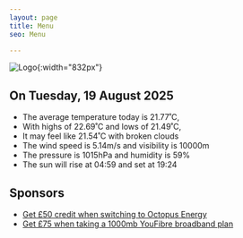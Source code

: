 ```yaml
---
layout: page
title: Menu
seo: Menu

---
```


![Logo](/images/logo.jpg){:width="832px"}

<!-- weather_marker starts -->
## On Tuesday, 19 August 2025

- The average temperature today is 21.77˚C,
- With highs of 22.69˚C and lows of 21.49˚C,
- It may feel like 21.54˚C with broken clouds
- The wind speed is 5.14m/s and visibility is 10000m
- The pressure is 1015hPa and humidity is 59%
- The sun will rise at 04:59 and set at 19:24

<!-- weather_marker ends -->

## Sponsors

- [Get £50 credit when switching to Octopus Energy](https://bit.ly/3oD1nnS)
- [Get £75 when taking a 1000mb YouFibre broadband plan](https://aklam.io/91zWhU?)
